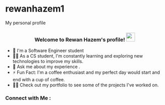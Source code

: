 # rewanhazem1
My personal profile


<h3 align="center">
  Welcome to Rewan Hazem's profile!
  <img src="https://media.giphy.com/media/hvRJCLFzcasrR4ia7z/giphy.gif" width="28">
</h3>

<!-- Typing SVG by DenverCoder1 - https://github.com/DenverCoder1/readme-typing-svg -->
<p align="center">
  <a href="https://github.com/DenverCoder1/readme-typing-svg"><Always%20learning%20new%20things&font=Fira%20Code&center=true&width=440&height=45&color=f75c7e&vCenter=true&size=22"></a>
</p> 

- 🏢 I'm a Software Engineer student
- 👨‍💻 As a CS student, I'm constantly learning and exploring new technologies to improve my skills.
- 💬 Ask me about my experience .
- ⚡ Fun Fact: I'm a coffee enthusiast and my perfect day would start and end with a cup of coffee.
- 👨‍💻 Check out my portfolio to see some of the projects I've worked on.


### Connect with Me :

<a href="https://www.linkedin.com/in/rewan-hazem-312b102b2/?lipi=urn%3Ali%3Apage%3Ad_flagship3_feed%3B7N9WTR0JRKiiOkw%2FAfZqog%3D%3D"/></a>

 


